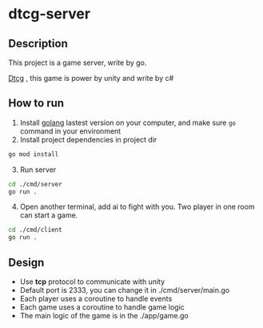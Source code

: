 # dtcg-server

## Description

This project is a game server, write by go.

[Dtcg](https://github.com/MrToy/dtcg) , this game is power by unity and write by c#

## How to run

1. Install [golang](https://go.dev/) lastest version on your computer, and make sure ```go``` command in your environment
2. Install project dependencies in project dir

```bash
go mod install
``` 

3. Run server

```bash
cd ./cmd/server
go run .
```

4. Open another terminal, add ai to fight with you. Two player in one room can start a game. 

```bash
cd ./cmd/client
go run .
```


## Design

* Use **tcp** protocol to communicate with unity
* Default port is 2333,  you can change it in ./cmd/server/main.go
* Each player uses a coroutine to handle events
* Each game uses a coroutine to handle game logic
* The main logic of the game is in the ./app/game.go
